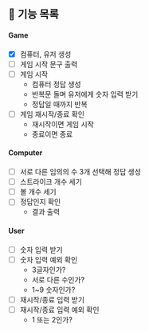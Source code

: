 ## 📝 기능 목록

#### Game
-[x] 컴퓨터, 유저 생성
-[ ] 게임 시작 문구 출력
-[ ] 게임 시작
  - 컴퓨터 정답 생성
  - 반복문 돌며 유저에게 숫자 입력 받기
  - 정답일 때까지 반복
-[ ] 게임 재시작/종료 확인
  - 재시작이면 게임 시작 
  - 종료이면 종료

#### Computer
-[ ] 서로 다른 임의의 수 3개 선택해 정답 생성
-[ ] 스트라이크 개수 세기
-[ ] 볼 개수 세기
-[ ] 정답인지 확인
  - 결과 출력

#### User
-[ ] 숫자 입력 받기
-[ ] 숫자 입력 예외 확인
  - 3글자인가?
  - 서로 다른 수인가?
  - 1~9 숫자인가? 
-[ ] 재시작/종료 입력 받기
-[ ] 재시작/종료 입력 예외 확인
  - 1 또는 2인가?

